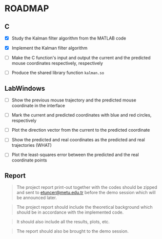# ROADMAP

## C

- [x] Study the Kalman filter algorithm from the MATLAB code

- [x] Implement the Kalman filter algorithm

- [ ] Make the C function's input and output the current and the predicted mouse coordinates respectively, respectively
 
- [ ] Produce the shared library function `kalman.so`

## LabWindows

- [ ] Show the previous mouse trajectory and the predicted mouse coordinate in the interface

- [ ] Mark the current and predicted coordinates with blue and red circles, respectively

- [ ] Plot the direction vector from the current to the predicted coordinate

- [ ] Show the predicted and real coordinates as the predicted and real trajectories (WHAT)

- [ ] Plot  the  least-squares  error  between  the  predicted  and  the  real coordinate points

## Report

> The project report print-out together with the codes should be zipped and sent to etuncer@metu.edu.tr before the demo session which will be announced later.

> The project report should include the theoretical background  which  should  be  in  accordance  with  the  implemented  code. 

> It  should  also  include  all  the results, plots, etc.

> The report should also be brought to the demo session.